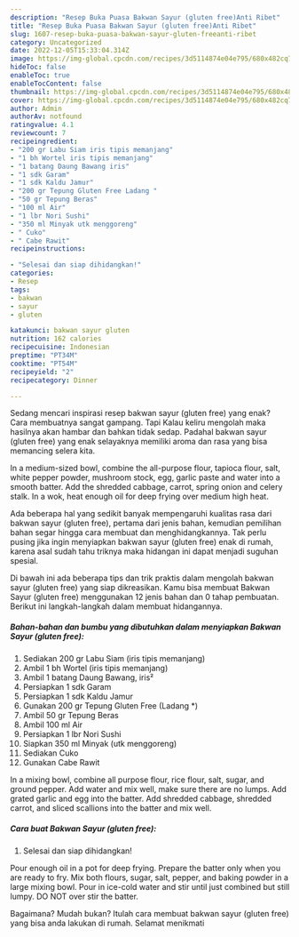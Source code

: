 ```yaml
---
description: "Resep Buka Puasa Bakwan Sayur (gluten free)Anti Ribet"
title: "Resep Buka Puasa Bakwan Sayur (gluten free)Anti Ribet"
slug: 1607-resep-buka-puasa-bakwan-sayur-gluten-freeanti-ribet
category: Uncategorized
date: 2022-12-05T15:33:04.314Z
image: https://img-global.cpcdn.com/recipes/3d5114874e04e795/680x482cq70/bakwan-sayur-gluten-free-foto-resep-utama.jpg
hideToc: false
enableToc: true
enableTocContent: false
thumbnail: https://img-global.cpcdn.com/recipes/3d5114874e04e795/680x482cq70/bakwan-sayur-gluten-free-foto-resep-utama.jpg
cover: https://img-global.cpcdn.com/recipes/3d5114874e04e795/680x482cq70/bakwan-sayur-gluten-free-foto-resep-utama.jpg
author: Admin
authorAv: notfound
ratingvalue: 4.1
reviewcount: 7
recipeingredient:
- "200 gr Labu Siam iris tipis memanjang"
- "1 bh Wortel iris tipis memanjang"
- "1 batang Daung Bawang iris"
- "1 sdk Garam"
- "1 sdk Kaldu Jamur"
- "200 gr Tepung Gluten Free Ladang "
- "50 gr Tepung Beras"
- "100 ml Air"
- "1 lbr Nori Sushi"
- "350 ml Minyak utk menggoreng"
- " Cuko"
- " Cabe Rawit"
recipeinstructions:

- "Selesai dan siap dihidangkan!"
categories:
- Resep
tags:
- bakwan
- sayur
- gluten

katakunci: bakwan sayur gluten 
nutrition: 162 calories
recipecuisine: Indonesian
preptime: "PT34M"
cooktime: "PT54M"
recipeyield: "2"
recipecategory: Dinner

---
```



Sedang mencari inspirasi resep bakwan sayur (gluten free) yang enak? Cara membuatnya sangat gampang. Tapi Kalau keliru mengolah maka hasilnya akan hambar dan bahkan tidak sedap. Padahal bakwan sayur (gluten free) yang enak selayaknya memiliki aroma dan rasa yang bisa memancing selera kita.


In a medium-sized bowl, combine the all-purpose flour, tapioca flour, salt, white pepper powder, mushroom stock, egg, garlic paste and water into a smooth batter. Add the shredded cabbage, carrot, spring onion and celery stalk. In a wok, heat enough oil for deep frying over medium high heat.

Ada beberapa hal yang sedikit banyak mempengaruhi kualitas rasa dari bakwan sayur (gluten free), pertama dari jenis bahan, kemudian pemilihan bahan segar hingga cara membuat dan menghidangkannya. Tak perlu pusing jika ingin menyiapkan bakwan sayur (gluten free) enak di rumah, karena asal sudah tahu triknya maka hidangan ini dapat menjadi suguhan spesial.


Di bawah ini ada beberapa tips dan trik praktis dalam mengolah bakwan sayur (gluten free) yang siap dikreasikan. Kamu bisa membuat Bakwan Sayur (gluten free) menggunakan 12 jenis bahan dan 0 tahap pembuatan. Berikut ini langkah-langkah dalam membuat hidangannya.

<!--inarticleads1-->

##### Bahan-bahan dan bumbu yang dibutuhkan dalam menyiapkan Bakwan Sayur (gluten free):

1. Sediakan 200 gr Labu Siam (iris tipis memanjang)
1. Ambil 1 bh Wortel (iris tipis memanjang)
1. Ambil 1 batang Daung Bawang, iris²
1. Persiapkan 1 sdk Garam
1. Persiapkan 1 sdk Kaldu Jamur
1. Gunakan 200 gr Tepung Gluten Free (Ladang *)
1. Ambil 50 gr Tepung Beras
1. Ambil 100 ml Air
1. Persiapkan 1 lbr Nori Sushi
1. Siapkan 350 ml Minyak (utk menggoreng)
1. Sediakan  Cuko
1. Gunakan  Cabe Rawit


In a mixing bowl, combine all purpose flour, rice flour, salt, sugar, and ground pepper. Add water and mix well, make sure there are no lumps. Add grated garlic and egg into the batter. Add shredded cabbage, shredded carrot, and sliced scallions into the batter and mix well. 

<!--inarticleads2-->

##### Cara buat Bakwan Sayur (gluten free):


1. Selesai dan siap dihidangkan!

Pour enough oil in a pot for deep frying. Prepare the batter only when you are ready to fry. Mix both flours, sugar, salt, pepper, and baking powder in a large mixing bowl. Pour in ice-cold water and stir until just combined but still lumpy. DO NOT over stir the batter. 

Bagaimana? Mudah bukan? Itulah cara membuat bakwan sayur (gluten free) yang bisa anda lakukan di rumah. Selamat menikmati
